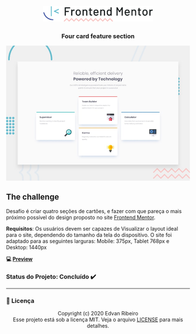 <h1 align="center">
    <img width="300px" alt="Frontend Mentor Logo" src="./design/logo_frontendmentor.png" />
</h1>
<h3 align="center">
Four card feature section
</h3>

![Design preview for the Four card feature section coding challenge](./design/desktop-preview.jpg)

## The challenge

Desafio é criar quatro seções de cartões, e fazer com que pareça o mais próximo possível do design proposto no site [Frontend Mentor](https://www.frontendmentor.io//).

**Requisitos**: Os usuários devem ser capazes de Visualizar o layout ideal para o site, dependendo do tamanho da tela do dispositivo. O site foi adaptado para as seguintes larguras: Mobile: 375px, Tablet 768px e Desktop: 1440px

**:computer: [Preview](https://ejunior01.github.io/Four-Card/)**


### Status do Projeto: Concluído :heavy_check_mark:

------

### :pencil: Licença

<p align="center">
	Copyright (c) 2020 Edvan Ribeiro
    <br/>
    Esse projeto está sob a licença MIT. Veja o arquivo <a href="https://github.com/ejunior01/Four-Card/blob/master/LICENSE">LICENSE</a> para mais detalhes.
</p>

